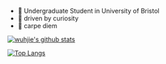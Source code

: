 - :school: Undergraduate Student in University of Bristol
- :information_desk_person: driven by curiosity
- :musical_keyboard: carpe diem

[![wuhjie's github stats](https://github-readme-stats.vercel.app/api?username=wuhjie&count_private=true&show_icons=true&theme=dark)](https://github.com/anuraghazra/github-readme-stats)

[![Top Langs](https://github-readme-stats.vercel.app/api/top-langs/?username=wuhjie&layout=compact&langs_count=7)](https://github.com/anuraghazra/github-readme-stats)
